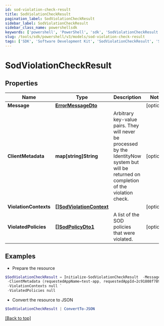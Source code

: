 ```yaml
---
id: sod-violation-check-result
title: SodViolationCheckResult
pagination_label: SodViolationCheckResult
sidebar_label: SodViolationCheckResult
sidebar_class_name: powershellsdk
keywords: ['powershell', 'PowerShell', 'sdk', 'SodViolationCheckResult', 'SodViolationCheckResult'] 
slug: /tools/sdk/powershell/v3/models/sod-violation-check-result
tags: ['SDK', 'Software Development Kit', 'SodViolationCheckResult', 'SodViolationCheckResult']
---
```



# SodViolationCheckResult

## Properties

Name | Type | Description | Notes
------------ | ------------- | ------------- | -------------
**Message** | [**ErrorMessageDto**](error-message-dto) |  | [optional] 
**ClientMetadata** | **map[string]String** | Arbitrary key-value pairs. They will never be processed by the IdentityNow system but will be returned on completion of the violation check. | [optional] 
**ViolationContexts** | [**[]SodViolationContext**](sod-violation-context) |  | [optional] 
**ViolatedPolicies** | [**[]SodPolicyDto1**](sod-policy-dto1) | A list of the SOD policies that were violated. | [optional] 

## Examples

- Prepare the resource
```powershell
$SodViolationCheckResult = Initialize-SodViolationCheckResult  -Message null `
 -ClientMetadata {requestedAppName=test-app, requestedAppId=2c91808f7892918f0178b78da4a305a1} `
 -ViolationContexts null `
 -ViolatedPolicies null
```

- Convert the resource to JSON
```powershell
$SodViolationCheckResult | ConvertTo-JSON
```


[[Back to top]](#) 

